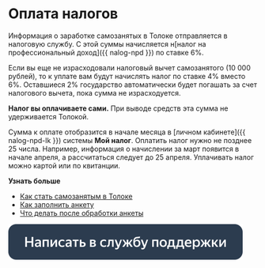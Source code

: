 # Оплата налогов

Информация о заработке самозанятых в Толоке отправляется в налоговую службу. С этой суммы начисляется н[налог на профессиональный доход]({{ nalog-npd }}) по ставке 6%.

Если вы еще не израсходовали налоговый вычет самозанятого (10 000 рублей), то к уплате вам будут начислять налог по ставке 4% вместо 6%. Оставшиеся 2% государство автоматически будет погашать за счет налогового вычета, пока сумма не израсходуется.

**Налог вы оплачиваете сами.** При выводе средств эта сумма не удерживается Толокой.

Сумма к оплате отобразится в начале месяца в [личном кабинете]({{ nalog-npd-lk }}) системы **Мой налог**. Оплатить налог нужно не позднее 25 числа. Например, информация о начислении за март появится в начале апреля, а рассчитаться следует до 25 апреля. Уплачивать налог можно картой или по квитанции.

**Узнать больше**

- [Как стать самозанятым в Толоке](about.md)
- [Как заполнить анкету](send-request.md)
- [Что делать после обработки анкеты](accept-status.md)

[![](../assets/buttons/contact-support.svg)](../troubleshooting/troubleshooting.md#self-employed)

